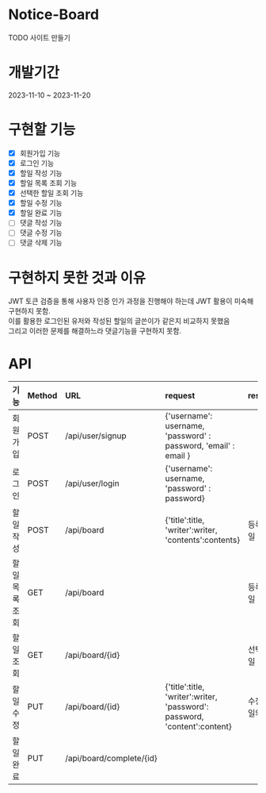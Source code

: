 # Notice-Board 
TODO 사이트 만들기
# 개발기간
2023-11-10 ~ 2023-11-20 
# 구현할 기능
- [x] 회원가입 기능
- [x] 로그인 기능
- [x] 할일 작성 기능
- [x] 할일 목록 조회 기능
- [x] 선택한 할일 조회 기능
- [x] 할일 수정 기능
- [x] 할일 완료 기능
- [ ] 댓글 작성 기능
- [ ] 댓글 수정 기능
- [ ] 댓글 삭제 기능

# 구현하지 못한 것과 이유
JWT 토큰 검증을 통해 사용자 인증 인가 과정을 진행해야 하는데 JWT 활용이 미숙해 구현하지 못함.<br>
이를 활용한 로그인된 유저와 작성된 할일의 글쓴이가 같은지 비교하지 못했음<br>
그리고 이러한 문제를 해결하느라 댓글기능을 구현하지 못함.


# API
| 기능       | Method | URL                      | request                                                                   | response   |
|:---------|:-------|:-------------------------|:--------------------------------------------------------------------------|:-----------|
| 회원가입     | POST   | /api/user/signup         | {'username': username, 'password' : password, 'email' : email }           |            |
| 로그인      | POST   | /api/user/login          | {'username': username, 'password' : password}                             |            |
| 할일 작성    | POST   | /api/board               | {'title':title, 'writer':writer, 'contents':contents}                     | 등록된 할일 정보  |
| 할일 목록 조회 | GET    | /api/board               |                                                                           | 등록된 할일 정보  |
| 할일 조회    | GET    | /api/board/{id}          |                                                                           | 선택된 할일 정보  |
| 할일 수정    | PUT    | /api/board/{id}          | {'title':title, 'writer':writer, 'password': password, 'content':content} | 수정된 할일의 정보 |
| 할일 완료    | PUT    | /api/board/complete/{id} |                                                                           |   |

